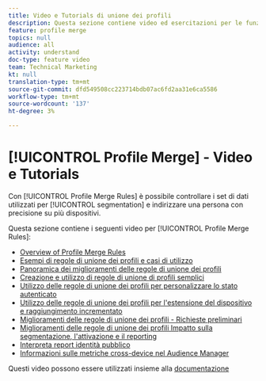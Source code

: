 ```yaml
---
title: Video e Tutorials di unione dei profili
description: Questa sezione contiene video ed esercitazioni per le funzioni di unione dei profili, come le regole di unione dei profili.
feature: profile merge
topics: null
audience: all
activity: understand
doc-type: feature video
team: Technical Marketing
kt: null
translation-type: tm+mt
source-git-commit: dfd549508cc223714bdb07ac6fd2aa31e6ca5586
workflow-type: tm+mt
source-wordcount: '137'
ht-degree: 3%

---
```



# [!UICONTROL Profile Merge] - Video e Tutorials

Con [!UICONTROL Profile Merge Rules] è possibile controllare i set di dati utilizzati per [!UICONTROL segmentation] e indirizzare una persona con precisione su più dispositivi.

Questa sezione contiene i seguenti video per [!UICONTROL Profile Merge Rules]:

* [Overview of Profile Merge Rules](overview-of-profile-merge-rules.md)
* [Esempi di regole di unione dei profili e casi di utilizzo](profile-merge-rule-examples-and-use-cases.md)
* [Panoramica dei miglioramenti delle regole di unione dei profili](overview-of-profile-merge-rule-enhancements.md)
* [Creazione e utilizzo di regole di unione di profili semplici](creating-and-using-simple-profile-merge-rules.md)
* [Utilizzo delle regole di unione dei profili per personalizzare lo stato autenticato](using-profile-merge-rules-to-personalize-in-an-authenticated-state.md)
* [Utilizzo delle regole di unione dei profili per l&#39;estensione del dispositivo e raggiungimento incrementato](using-profile-merge-rules-for-device-extension-and-increased-reach.md)
* [Miglioramenti delle regole di unione dei profili - Richieste preliminari](profile-merge-rule-enhancements-pre-requisites.md)
* [Miglioramenti delle regole di unione dei profili Impatto sulla segmentazione, l&#39;attivazione e il reporting](how-profile-merge-rule-enhancements-impact-segmentation-activation-and-reporting.md)
* [Interpreta report identità pubblico](interpret-audience-identity-reporting.md)
* [Informazioni sulle metriche cross-device nel Audience Manager ](understanding-cross-device-metrics-in-audience-manager.md)

Questi video possono essere utilizzati insieme alla [documentazione](https://docs.adobe.com/help/en/audience-manager/user-guide/features/profile-merge-rules/merge-rules-overview.html)
